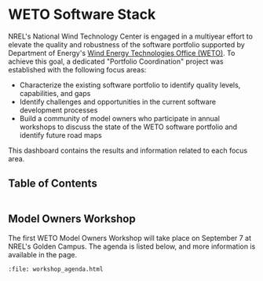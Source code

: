 # WETO Software Stack

NREL's National Wind Technology Center is engaged in a multiyear effort to elevate the
quality and robustness of the software portfolio supported by Department of Energy's
[Wind Energy Technologies Office (WETO)](https://www.energy.gov/eere/wind/wind-energy-technologies-office).
To achieve this goal, a dedicated "Portfolio Coordination" project was established with the
following focus areas:

- Characterize the existing software portfolio to identify quality levels, capabilities, and gaps
- Identify challenges and opportunities in the current software development processes
- Build a community of model owners who participate in annual workshops to discuss the state of
  the WETO software portfolio and identify future road maps

This dashboard contains the results and information related to each focus area.

## Table of Contents
```{tableofcontents}
```

## Model Owners Workshop

The first WETO Model Owners Workshop will take place on September 7 at NREL's Golden Campus.
The agenda is listed below, and more information is available in the [](workshop_top) page.

```{raw} html
:file: workshop_agenda.html
```
